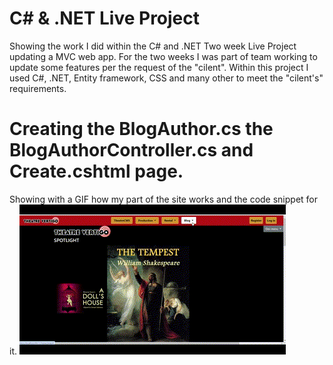 # C\# & .NET Live Project
 Showing the work I did within the C# and .NET Two week Live Project updating a MVC web app. For the two weeks I was part of team working to update some features per the request of the "cilent". Within this project I used C#, .NET, Entity framework, CSS and many other to meet the "cilent's" requirements.
# Creating the BlogAuthor.cs the BlogAuthorController.cs and Create.cshtml page. 
Showing with a GIF how my part of the site works and the code snippet for it.
![alt text](https://github.com/Neomonkey1/C--.NET-Live-Project/blob/main/SiteVideoPart1.gif)

